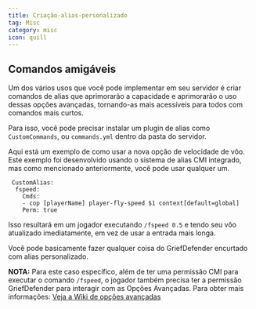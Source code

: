 ```yaml
---
title: Criação-alias-personalizado
tag: Misc
category: misc
icon: quill
---
```


## Comandos amigáveis

Um dos vários usos que você pode implementar em seu servidor é criar comandos de alias que aprimorarão a capacidade e aprimorarão o uso dessas opções avançadas, tornando-as mais acessíveis para todos com comandos mais curtos.

Para isso, você pode precisar instalar um plugin de alias como `CustomCommands`, ou `commands.yml` dentro da pasta do servidor.

Aqui está um exemplo de como usar a nova opção de velocidade de vôo. Este exemplo foi desenvolvido usando o sistema de alias CMI integrado, mas como mencionado anteriormente, você pode usar qualquer um.

```
 CustomAlias:
  fspeed:
    Cmds:
    - cop [playerName] player-fly-speed $1 context[default=global]
    Perm: true
```
Isso resultará em um jogador executando `/fspeed 0.5` e tendo seu vôo atualizado imediatamente, em vez de usar a entrada mais longa.

Você pode basicamente fazer qualquer coisa do GriefDefender encurtado com alias personalizado.

**NOTA:** Para este caso específico, além de ter uma permissão CMI para executar o comando `/fspeed`, o jogador também precisa ter a permissão GriefDefender para interagir com as Opções Avançadas. Para obter mais informações: [Veja a Wiki de opções avançadas](https://github.com/bloodmc/GriefDefender/wiki/Advanced-Options)